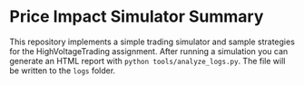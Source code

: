 # Price Impact Simulator Summary

This repository implements a simple trading simulator and sample strategies for the HighVoltageTrading assignment. After running a simulation you can generate an HTML report with `python tools/analyze_logs.py`. The file will be written to the `logs` folder.
